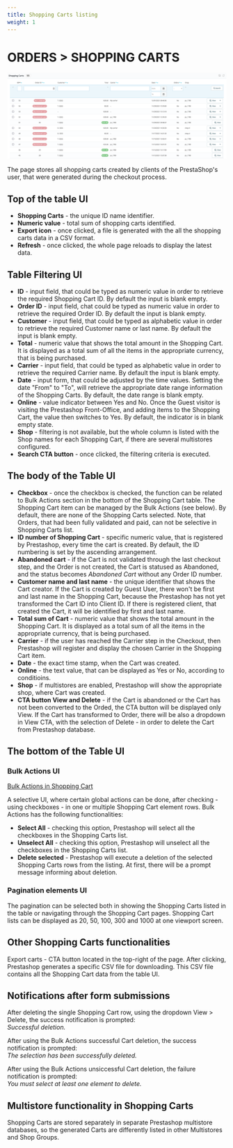 ```yaml
---
title: Shopping Carts listing
weight: 1
---
```


# ORDERS > SHOPPING CARTS

![Shopping Carts UI](static/img/orders-shopping-cart.png)

The page stores all shopping carts created by clients of the PrestaShop's user, that were generated during the checkout process.

## Top of the table UI

- **Shopping Carts** - the unique ID name identifier.
- **Numeric value** - total sum of shopping carts identified.
- **Export icon** - once clicked, a file is generated with the all the shopping carts data in a CSV format.
- **Refresh** - once clicked, the whole page reloads to display the latest data.

## Table Filtering UI

- **ID** - input field, that could be typed as numeric value in order to retrieve the required Shopping Cart ID. By default the input is blank empty.
- **Order ID** - input field, chat could be typed as numeric value in order to retrieve the required Order ID. By default the input is blank empty.
- **Customer** - input field, that could be typed as alphabetic value in order to retrieve the required Customer name or last name. By default the input is blank empty.
- **Total** - numeric value that shows the total amount in the Shopping Cart. It is displayed as a total sum of all the items in the appropriate currency, that is being purchased. 
- **Carrier** - input field, that could be typed as alphabetic value in order to retrieve the required Carrier name. By default the input is blank empty.
- **Date** - input form, that could be adjusted by the time values. Setting the date "From" to "To", will retrieve the appropriate date range information of the Shopping Carts. By default, the date range is blank empty.
- **Online** - value indicator between Yes and No. Once the Guest visitor is visiting the Prestashop Front-Office, and adding items to the Shopping Cart, the value then switches to Yes. By default, the indicator is in blank empty state.
- **Shop** - filtering is not available, but the whole column is listed with the Shop names for each Shopping Cart, if there are several multistores configured.
- **Search CTA button** - once clicked, the filtering criteria is executed.

## The body of the Table UI

- **Checkbox** - once the checkbox is checked, the function can be related to Bulk Actions section in the bottom of the Shopping Cart table. The Shopping Cart item can be managed by the Bulk Actions (see below). By default, there are none of the Shopping Carts selected. Note, that Orders, that had been fully validated and paid, can not be selective in Shopping Carts list.
- **ID number of Shopping Cart** - specific numeric value, that is registered by Prestashop, every time the cart is created. By default, the ID numbering is set by the ascending arrangement.
- **Abandoned cart** - if the Cart is not validated through the last checkout step, and the Order is not created, the Cart is statused as Abandoned, and the status becomes _Abandoned Cart_ without any Order ID number.
- **Customer name and last name** - the unique identifier that shows the Cart creator. If the Cart is created by Guest User, there won't be first and last name in the Shopping Cart, because the Prestashop has not yet transformed the Cart ID into Client ID. If there is registered client, that created the Cart, it will be identified by first and last name.
- **Total sum of Cart** - numeric value that shows the total amount in the Shopping Cart. It is displayed as a total sum of all the items in the appropriate currency, that is being purchased.
- **Carrier** - if the user has reached the Carrier step in the Checkout, then Prestashop will register and display the chosen Carrier in the Shopping Cart item.
- **Date** - the exact time stamp, when the Cart was created.
- **Online** - the text value, that can be displayed as Yes or No, according to conditioins.
- **Shop** - if multistores are enabled, Prestashop will show the appropriate shop, where Cart was created.
- **CTA button View and Delete** - if the Cart is abandoned or the Cart has not been converted to the Orded, the CTA button will be displayed only View. If the Cart has transformed to Order, there will be also a dropdown in View CTA, with the selection of Delete - in order to delete the Cart from Prestashop database.

## The bottom of the Table UI

### Bulk Actions UI

[Bulk Actions in Shopping Cart](static/img/orders-shopping-carts-bulk-actions.png)

A selective UI, where certain global actions can be done, after checking - using checkboxes - in one or multiple Shopping Cart element rows. Bulk Actions has the following functionalities:<br>

- **Select All** - checking this option, Prestashop will select all the checkboxes in the Shopping Carts list.
- **Unselect All** - checking this option, Prestashop will unselect all the checkboxes in the Shopping Carts list.
- **Delete selected** - Prestashop will execute a deletion of the selected Shopping Carts rows from the listing. At first, there will be a prompt message informing about deletion.

### Pagination elements UI

The pagination can be selected both in showing the Shopping Carts listed in the table or navigating through the Shopping Cart pages. Shopping Cart lists can be displayed as 20, 50, 100, 300 and 1000 at one viewport screen.

## Other Shopping Carts functionalities

Export carts - CTA button located in the top-right of the page. After clicking, Prestashop generates a specific CSV file for downloading. This CSV file contains all the Shopping Cart data from the table UI.

## Notifications after form submissions

After deleting the single Shopping Cart row, using the dropdown View > Delete, the success notification is prompted:<br>
_Successful deletion._

After using the Bulk Actions successful Cart deletion, the success notification is prompted:<br>
_The selection has been successfully deleted._

After using the Bulk Actions unsiccessful Cart deletion, the failure notification is prompted:<br>
_You must select at least one element to delete._

## Multistore functionality in Shopping Carts

Shopping Carts are stored separately in separate Prestashop multistore databases, so the generated Carts are differently listed in other Multistores and Shop Groups.
